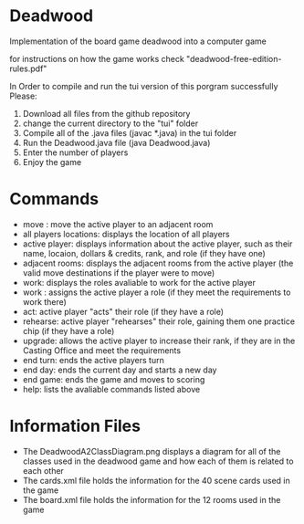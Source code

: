 # Deadwood
Implementation of the board game deadwood into a computer game

for instructions on how the game works check "deadwood-free-edition-rules.pdf"

In Order to compile and run the tui version of this porgram successfully Please:
  1. Download all files from the github repository
  2. change the current directory to the "tui" folder
  3. Compile all of the .java files (javac *.java) in the tui folder
  4. Run the Deadwood.java file (java Deadwood.java)
  5. Enter the number of players
  6. Enjoy the game

# Commands
- move <destination>: move the active player to an adjacent room
- all players locations: displays the location of all players
- active player: displays information about the active player, such as their name, locaion, dollars & credits, rank, and role (if they have one)
- adjacent rooms: displays the adjacent rooms from the active player (the valid move destinations if the player were to move)
- work: displays the roles avaliable to work for the active player
- work <role>: assigns the active player a role (if they meet the requirements to work there)
- act: active player "acts" their role (if they have a role)
- rehearse: active player "rehearses" their role, gaining them one practice chip (if they have a role)
- upgrade: allows the active player to increase their rank, if they are in the Casting Office and meet the requirements
- end turn: ends the active players turn
- end day: ends the current day and starts a new day
- end game: ends the game and moves to scoring
- help: lists the avaliable commands listed above

# Information Files
- The DeadwoodA2ClassDiagram.png displays a diagram for all of the classes used in the deadwood game and how each of them is related to each other
- The cards.xml file holds the information for the 40 scene cards used in the game
- The board.xml file holds the information for the 12 rooms used in the game
